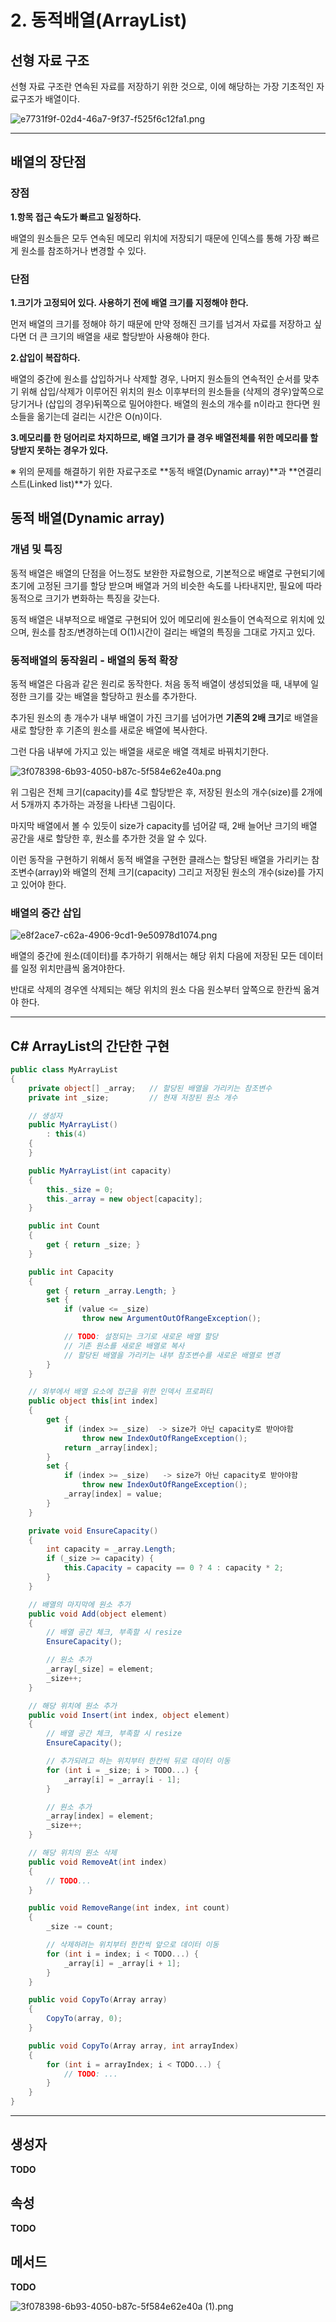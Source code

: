 # 2. 동적배열(ArrayList)

## 선형 자료 구조

선형 자료 구조란 연속된 자료를 저장하기 위한 것으로, 이에 해당하는 가장 기초적인 자료구조가 배열이다.

![e7731f9f-02d4-46a7-9f37-f525f6c12fa1.png](https://s3-us-west-2.amazonaws.com/secure.notion-static.com/02d37806-cb1c-4c27-8d32-efbccb8d2e9b/e7731f9f-02d4-46a7-9f37-f525f6c12fa1.png)

---

## 배열의 장단점

### **장점**

**1.항목 접근 속도가 빠르고 일정하다.**

배열의 원소들은 모두 연속된 메모리 위치에 저장되기 때문에 인덱스를 통해 가장 빠르게 원소를 참조하거나 변경할 수 있다.

### **단점**

**1.크기가 고정되어 있다. 사용하기 전에 배열 크기를 지정해야 한다.**

먼저 배열의 크기를 정해야 하기 때문에 만약 정해진 크기를 넘겨서 자료를 저장하고 싶다면 더 큰 크기의 배열을 새로 할당받아 사용해야 한다.

**2.삽입이 복잡하다.**

배열의 중간에 원소를 삽입하거나 삭제할 경우, 나머지 원소들의 연속적인 순서를 맞추기 위해 삽입/삭제가 이루어진 위치의 원소 이후부터의 원소들을 (삭제의 경우)앞쪽으로 당기거나 (삽입의 경우)뒤쪽으로 밀어야한다. 배열의 원소의 개수를 n이라고 한다면 원소들을 옮기는데 걸리는 시간은 O(n)이다.

**3.메모리를 한 덩어리로 차지하므로, 배열 크기가 클 경우 배열전체를 위한 메모리를 할당받지 못하는 경우가 있다.**

※ 위의 문제를 해결하기 위한 자료구조로 **동적 배열(Dynamic array)**과 **연결리스트(Linked list)**가 있다.

## **동적 배열(Dynamic array)**

### **개념 및 특징**

동적 배열은 배열의 단점을 어느정도 보완한 자료형으로, 기본적으로 배열로 구현되기에 초기에 고정된 크기를 할당 받으며 배열과 거의 비슷한 속도를 나타내지만, 필요에 따라 동적으로 크기가 변화하는 특징을 갖는다.

동적 배열은 내부적으로 배열로 구현되어 있어 메모리에 원소들이 연속적으로 위치에 있으며, 원소를 참조/변경하는데 O(1)시간이 걸리는 배열의 특징을 그대로 가지고 있다.

### **동적배열의 동작원리 - 배열의 동적 확장**

동적 배열은 다음과 같은 원리로 동작한다. 처음 동적 배열이 생성되었을 때, 내부에 일정한 크기를 갖는 배열을 할당하고 원소를 추가한다.

추가된 원소의 총 개수가 내부 배열이 가진 크기를 넘어가면 **기존의 2배 크기**로 배열을 새로 할당한 후 기존의 원소를 새로운 배열에 복사한다.

그런 다음 내부에 가지고 있는 배열을 새로운 배열 객체로 바꿔치기한다.

![3f078398-6b93-4050-b87c-5f584e62e40a.png](https://s3-us-west-2.amazonaws.com/secure.notion-static.com/1a3be3e6-9f39-4e6d-97d6-57fa42cf9af8/3f078398-6b93-4050-b87c-5f584e62e40a.png)

위 그림은 전체 크기(capacity)를 4로 할당받은 후, 저장된 원소의 개수(size)를 2개에서 5개까지 추가하는 과정을 나타낸 그림이다.

마지막 배열에서 볼 수 있듯이 size가 capacity를 넘어갈 때, 2배 늘어난 크기의 배열 공간을 새로 할당한 후, 원소를 추가한 것을 알 수 있다.

이런 동작을 구현하기 위해서 동적 배열을 구현한 클래스는 할당된 배열을 가리키는 참조변수(array)와 배열의 전체 크기(capacity) 그리고 저장된 원소의 개수(size)를 가지고 있어야 한다.

### **배열의 중간 삽입**

![e8f2ace7-c62a-4906-9cd1-9e50978d1074.png](https://s3-us-west-2.amazonaws.com/secure.notion-static.com/3c6872ee-277b-46db-95ee-c3e205914961/e8f2ace7-c62a-4906-9cd1-9e50978d1074.png)

배열의 중간에 원소(데이터)를 추가하기 위해서는 해당 위치 다음에 저장된 모든 데이터를 일정 위치만큼씩 옮겨야한다.

반대로 삭제의 경우엔 삭제되는 해당 위치의 원소 다음 원소부터 앞쪽으로 한칸씩 옮겨야 한다.

---

## **C# ArrayList의 간단한 구현**

```csharp
public class MyArrayList
{
    private object[] _array;   // 할당된 배열을 가리키는 참조변수
    private int _size;         // 현재 저장된 원소 개수

    // 생성자
    public MyArrayList()
        : this(4) 
    {
    }

    public MyArrayList(int capacity)
    {
        this._size = 0;
        this._array = new object[capacity];
    }

    public int Count
    {
        get { return _size; }
    }

    public int Capacity
    {
        get { return _array.Length; }
        set {
            if (value <= _size)
                throw new ArgumentOutOfRangeException();

            // TODO: 설정되는 크기로 새로운 배열 할당
            // 기존 원소를 새로운 배열로 복사
            // 할당된 배열을 가리키는 내부 참조변수를 새로운 배열로 변경
        }
    }

    // 외부에서 배열 요소에 접근을 위한 인덱서 프로퍼티
    public object this[int index]
    {
        get {
            if (index >= _size)  -> size가 아닌 capacity로 받아야함
                throw new IndexOutOfRangeException();
            return _array[index];
        }
        set {
            if (index >= _size)   -> size가 아닌 capacity로 받아야함
                throw new IndexOutOfRangeException();
            _array[index] = value;
        }
    }

    private void EnsureCapacity()
    {
        int capacity = _array.Length;
        if (_size >= capacity) {
            this.Capacity = capacity == 0 ? 4 : capacity * 2;
        }
    }

    // 배열의 마지막에 원소 추가
    public void Add(object element)
    {
        // 배열 공간 체크, 부족할 시 resize
        EnsureCapacity();

        // 원소 추가
        _array[_size] = element;
        _size++;
    }

    // 해당 위치에 원소 추가
    public void Insert(int index, object element)
    {
        // 배열 공간 체크, 부족할 시 resize
        EnsureCapacity();

        // 추가되려고 하는 위치부터 한칸씩 뒤로 데이터 이동
        for (int i = _size; i > TODO...) {
            _array[i] = _array[i - 1];
        }

        // 원소 추가
        _array[index] = element;
        _size++;
    }

    // 해당 위치의 원소 삭제
    public void RemoveAt(int index)
    {
        // TODO...
    }

    public void RemoveRange(int index, int count)
    {
        _size -= count;

        // 삭제하려는 위치부터 한칸씩 앞으로 데이터 이동
        for (int i = index; i < TODO...) {
            _array[i] = _array[i + 1];
        }        
    }

    public void CopyTo(Array array)
    {
        CopyTo(array, 0);
    }

    public void CopyTo(Array array, int arrayIndex)
    {
        for (int i = arrayIndex; i < TODO...) {
            // TODO: ...
        }
    }
}
```

---

## **생성자**

**TODO**

## **속성**

**TODO**

## **메서드**

**TODO**

![3f078398-6b93-4050-b87c-5f584e62e40a (1).png](https://s3-us-west-2.amazonaws.com/secure.notion-static.com/8a0dc30c-2bac-40c6-9fea-d504c81b3d37/3f078398-6b93-4050-b87c-5f584e62e40a_(1).png)